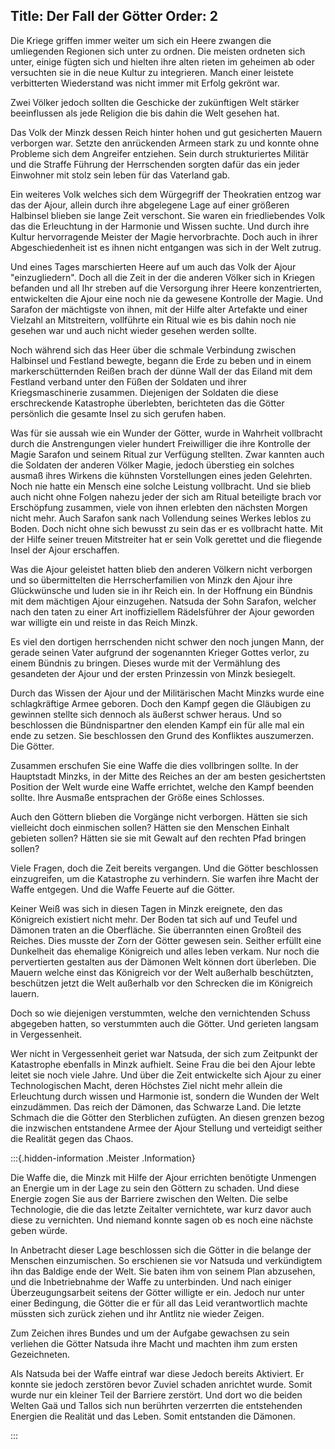 Title: Der Fall der Götter
Order: 2
---

Die Kriege griffen immer weiter um sich ein Heere zwangen die umliegenden Regionen sich unter zu ordnen. Die meisten ordneten sich unter, einige fügten sich und hielten ihre alten rieten im geheimen ab oder versuchten sie in die neue Kultur zu integrieren. Manch einer leistete verbitterten Wiederstand was nicht immer mit Erfolg gekrönt war.

Zwei Völker jedoch sollten die Geschicke der zukünftigen Welt stärker beeinflussen als jede Religion die bis dahin die Welt gesehen hat.

Das Volk der Minzk dessen Reich hinter hohen und gut gesicherten Mauern verborgen war. Setzte den anrückenden Armeen stark zu und konnte ohne Probleme sich dem Angreifer entziehen. Sein durch strukturiertes Militär und die Straffe Führung der Herrschenden sorgten dafür das ein jeder Einwohner mit stolz sein leben für das Vaterland gab.

Ein weiteres Volk welches sich dem Würgegriff der Theokratien entzog war das der Ajour, allein durch ihre abgelegene Lage auf einer größeren Halbinsel blieben sie lange Zeit verschont. Sie waren ein friedliebendes Volk das die Erleuchtung in der Harmonie und Wissen suchte. Und durch ihre Kultur hervorragende Meister der Magie hervorbrachte. Doch auch in ihrer Abgeschiedenheit ist es ihnen nicht entgangen was sich in der Welt zutrug.

Und eines Tages marschierten Heere auf um auch das Volk der Ajour "einzugliedern". Doch all die Zeit in der die anderen Völker sich in Kriegen befanden und all Ihr streben auf die Versorgung ihrer Heere konzentrierten, entwickelten die Ajour eine noch nie da gewesene Kontrolle der Magie. Und Sarafon der mächtigste von ihnen, mit der Hilfe alter Artefakte und einer Vielzahl an Mitstreitern, vollführte ein Ritual wie es bis dahin noch nie gesehen war und auch nicht wieder gesehen werden sollte. 

Noch während sich das Heer über die schmale Verbindung zwischen Halbinsel und Festland bewegte, begann die Erde zu beben und in einem markerschütternden Reißen brach der dünne Wall der das Eiland mit dem Festland verband unter den Füßen der Soldaten und ihrer Kriegsmaschinerie zusammen. Diejenigen der Soldaten die diese erschreckende Katastrophe überlebten, berichteten das die Götter persönlich die gesamte Insel zu sich gerufen haben. 

Was für sie aussah wie ein Wunder der Götter, wurde in Wahrheit vollbracht durch die Anstrengungen vieler hundert Freiwilliger die ihre Kontrolle der Magie Sarafon und seinem Ritual zur Verfügung stellten. Zwar kannten auch die Soldaten der anderen Völker Magie, jedoch überstieg ein solches ausmaß ihres Wirkens die kühnsten Vorstellungen eines jeden Gelehrten. Noch nie hatte ein Mensch eine solche Leistung vollbracht. Und sie blieb auch nicht ohne Folgen nahezu jeder der sich am Ritual beteiligte brach vor Erschöpfung zusammen, viele von ihnen erlebten den nächsten Morgen nicht mehr. Auch Sarafon sank nach Vollendung seines Werkes leblos zu Boden. Doch nicht ohne sich bewusst zu sein das er es vollbracht hatte. Mit der Hilfe seiner treuen Mitstreiter hat er sein Volk gerettet und die fliegende Insel der Ajour erschaffen.

Was die Ajour geleistet hatten blieb den anderen Völkern nicht verborgen und so übermittelten die Herrscherfamilien von Minzk den Ajour ihre Glückwünsche und luden sie in ihr Reich ein. In der Hoffnung ein Bündnis mit dem mächtigen Ajour einzugehen. Natsuda der Sohn Sarafon, welcher nach den taten zu einer Art inoffiziellem Rädelsführer der Ajour geworden war willigte ein und reiste in das Reich Minzk.

Es viel den dortigen herrschenden nicht schwer den noch jungen Mann, der gerade seinen Vater aufgrund der sogenannten Krieger Gottes verlor, zu einem Bündnis zu bringen. Dieses wurde mit der Vermählung des gesandeten der Ajour und der ersten Prinzessin von Minzk besiegelt.

Durch das Wissen der Ajour und der Militärischen Macht Minzks wurde eine schlagkräftige Armee geboren. Doch den Kampf gegen die Gläubigen zu gewinnen stellte sich dennoch als äußerst schwer heraus. Und so beschlossen die Bündnispartner den elenden Kampf ein für alle mal ein ende zu setzen. Sie beschlossen den Grund des Konfliktes auszumerzen. Die Götter.

Zusammen erschufen Sie eine Waffe die dies vollbringen sollte. In der Hauptstadt Minzks, in der Mitte des Reiches an der am besten gesichertsten Position der Welt wurde eine Waffe errichtet, welche den Kampf beenden sollte. Ihre Ausmaße entsprachen der Größe eines Schlosses.

Auch den Göttern blieben die Vorgänge nicht verborgen. Hätten sie sich vielleicht doch einmischen sollen? Hätten sie den Menschen Einhalt gebieten sollen? Hätten sie sie mit Gewalt auf den rechten Pfad bringen sollen?

Viele Fragen, doch die Zeit bereits vergangen. Und die Götter beschlossen einzugreifen, um die Katastrophe zu verhindern. Sie warfen ihre Macht der Waffe entgegen. Und die Waffe Feuerte auf die Götter.

Keiner Weiß was sich in diesen Tagen in Minzk ereignete, den das Königreich existiert nicht mehr. Der Boden tat sich auf und Teufel und Dämonen traten an die Oberfläche. Sie überrannten einen Großteil des Reiches. Dies musste der Zorn der Götter gewesen sein. Seither erfüllt eine Dunkelheit das ehemalige Königreich und alles leben verkam. Nur noch die pervertierten gestalten aus der Dämonen Welt können dort überleben. Die Mauern welche einst das Königreich vor der Welt außerhalb beschützten, beschützen jetzt die Welt außerhalb vor den Schrecken die im Königreich lauern.

Doch so wie diejenigen verstummten, welche den vernichtenden Schuss abgegeben hatten, so verstummten auch die Götter. Und gerieten langsam in Vergessenheit.

Wer nicht in Vergessenheit geriet war Natsuda, der sich zum Zeitpunkt der Katastrophe ebenfalls in Minzk aufhielt. Seine Frau die bei den Ajour lebte leitet sie noch viele Jahre. Und über die Zeit entwickelte sich Ajour zu einer Technologischen Macht, deren Höchstes Ziel nicht mehr allein die Erleuchtung durch wissen und Harmonie ist, sondern die Wunden der Welt einzudämmen. Das reich der Dämonen, das Schwarze Land. Die letzte Schmach die die Götter den Sterblichen zufügten. An diesen grenzen bezog die inzwischen entstandene Armee der Ajour Stellung und verteidigt seither die Realität gegen das Chaos.

:::{.hidden-information .Meister .Information}

Die Waffe die, die Minzk mit Hilfe der Ajour errichten benötigte Unmengen an Energie um in der Lage zu sein den Göttern zu schaden. Und diese Energie zogen Sie aus der Barriere zwischen den Welten. Die selbe Technologie, die die das letzte Zeitalter vernichtete, war kurz davor auch diese zu vernichten. Und niemand konnte sagen ob es noch eine nächste geben würde.

In Anbetracht dieser Lage beschlossen sich die Götter in die belange der Menschen einzumischen. So erschienen sie vor Natsuda und verkündigtem ihn das Baldige ende der Welt. Sie baten ihm von seinem Plan abzusehen, und die Inbetriebnahme der Waffe zu unterbinden. Und nach einiger Überzeugungsarbeit seitens der Götter willigte er ein. Jedoch nur unter einer Bedingung, die Götter die er für all das Leid verantwortlich machte müssten sich zurück ziehen und ihr Antlitz nie wieder Zeigen.

Zum Zeichen ihres Bundes und um der Aufgabe gewachsen zu sein verliehen die Götter Natsuda ihre Macht und machten ihm zum ersten Gezeichneten.

Als Natsuda bei der Waffe eintraf war diese Jedoch bereits Aktiviert. Er konnte sie jedoch zerstören bevor Zuviel schaden anrichtet wurde. Somit wurde nur ein kleiner Teil der Barriere zerstört. Und dort wo die beiden Welten Gaä und Tallos sich nun berührten verzerrten die entstehenden Energien die Realität und das Leben. Somit entstanden die Dämonen.

:::
